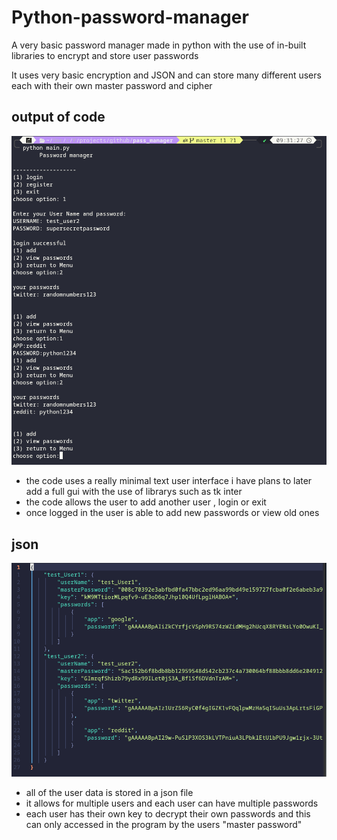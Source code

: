 # Python-password-manager
A very basic password manager made in python with the use of in-built libraries to encrypt and store user passwords 

It uses very basic encryption and JSON and can store many different users each with their own master password and cipher 

## output of code 
![code](images/demo.png)
- the code uses a really minimal text user interface i have plans to later add a full gui with the use of librarys such as tk inter
- the code allows the user to add another user , login or exit
- once logged in the user is able to add new passwords or view old ones

## json 
![json](images/json.png) 
- all of the user data is stored in a json file
- it allows for multiple users and each user can have multiple passwords
- each user has their own key to decrypt their own passwords and this can only accessed in the program by the users "master password"
